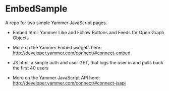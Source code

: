 EmbedSample
====================

A repo for two simple Yammer JavaScript pages.

+ Embed.html: Yammer Like and Follow Buttons and Feeds for Open Graph Objects
+ More on the Yammer Embed widgets here: http://developer.yammer.com/connect/#connect-embed

+ JS.html: a simple auth and user GET, that logs the user in and pulls back the first 40 users
+ More on the Yammer JavaScript API here: http://developer.yammer.com/connect/#connect-jsapi